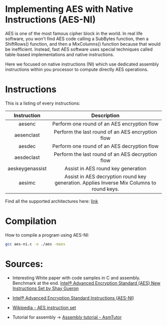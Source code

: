 # Implementing AES with Native Instructions (AES-NI)


AES is one of the most famous cipher block in the world. In real life software, you won't find AES code calling a SubBytes function, then a ShiftRows() function, and then a MixColumns() function because that would be inefficient. Instead, fast AES software uses special techniques called table-based implementations and native instructions.

Here we focused on native instructions (NI) which use dedicated assembly instructions within you processor to compute directly AES operations.




# Instructions

This is a listing of every instructions: 

| Instruction | 	Description |
|:--:         | :--:            |
| aesenc 	  | Perform one round of an AES encryption flow |
| aesenclast  |	Perform the last round of an AES encryption flow |
| aesdec 	  | Perform one round of an AES decryption flow |
| aesdeclast  |	Perform the last round of an AES decryption flow |
| aeskeygenassist | Assist in AES round key generation |
| aesimc 	      | Assist in AES decryption round key generation. Applies Inverse Mix Columns to round keys. |

Find all the supported architectures here: [link](https://en.wikipedia.org/wiki/AES_instruction_set#Supporting_x86_CPUs)


# Compilation

How to compile a program using AES-NI:
```bash
gcc aes-ni.c -o ./aes -maes
```


# Sources:

- Interesting White paper with code samples in C and assembly. Benchmark at the end. [Intel® Advanced Encryption Standard (AES) New Instructions Set by Shay Gueron](https://www.intel.com/content/dam/develop/external/us/en/documents/aes-wp-2012-09-22-v01-165683.pdf)

- [Intel® Advanced Encryption Standard Instructions (AES-NI)](https://www.intel.com/content/www/us/en/developer/articles/technical/advanced-encryption-standard-instructions-aes-ni.html)

- [Wikipedia - AES instruction set](https://en.wikipedia.org/wiki/AES_instruction_set)

- Tutorial for assembly -> [Assembly tutorial - AsmTutor](https://asmtutor.com/)
